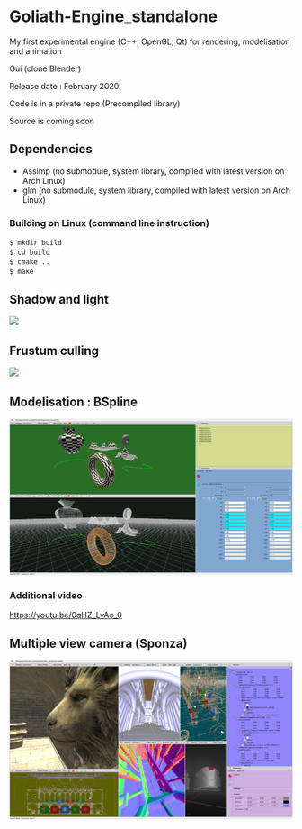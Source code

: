 # Goliath-Engine_standalone
My first experimental engine (C++, OpenGL, Qt) for rendering, modelisation and animation

Gui (clone Blender)


Release date :  February 2020

Code is in a private repo (Precompiled library)

Source is coming soon



## Dependencies
* Assimp (no submodule, system library, compiled with latest version on Arch Linux)
* glm (no submodule, system library, compiled with latest version on Arch Linux)


###  Building on Linux (command line instruction)
```bash
$ mkdir build
$ cd build
$ cmake ..
$ make
```

## Shadow and light
[![](https://img.youtube.com/vi/gDdghUDYpok/0.jpg)](https://youtu.be/gDdghUDYpok "view on youtube")
<!-- https://youtu.be/gDdghUDYpok -->

## Frustum culling
[![](https://img.youtube.com/vi/xsooSpulDy8/0.jpg)](https://youtu.be/xsooSpulDy8 "view on youtube")
<!-- https://youtu.be/xsooSpulDy8 -->

## Modelisation : BSpline
<!-- [![bspline](bSpline.png)](https://youtu.be/0qHZ_LvAo_0 "wiew on youtube") -->
[![bspline](bSpline.png)](https://youtu.be/Ms513wlBTy4 "wiew on youtube")

### Additional video
https://youtu.be/0qHZ_LvAo_0

## Multiple view camera (Sponza)
![sponza](sponza.png)
